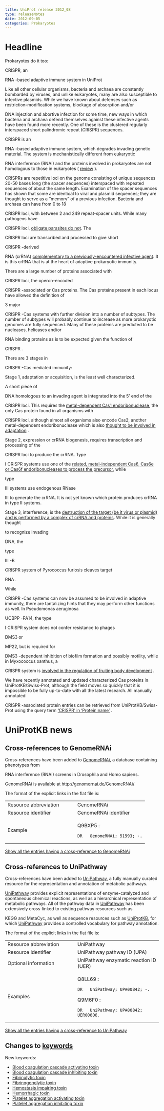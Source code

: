 ```yaml
---
title: UniProt release 2012_08
type: releaseNotes
date: 2012-09-05
categories: Prokaryotes
---
```


# Headline

Prokaryotes do it too:

CRISPR, an

RNA -based adaptive immune system in UniProt

Like all other cellular organisms, bacteria and archaea are constantly bombarded by viruses, and unlike eukaryotes, many are also susceptible to infective plasmids. While we have known about defenses such as restriction-modification systems, blockage of absorption and/or

DNA injection and abortive infection for some time, new ways in which bacteria and archaea defend themselves against these infective agents have been found more recently. One of these is the clustered regularly interspaced short palindromic repeat (CRISPR) sequences.

CRISPR is an

RNA -based adaptive immune system, which degrades invading genetic material. The system is mechanistically different from eukaryotic

RNA interference (RNAi) and the proteins involved in prokaryotes are not homologous to those in eukaryotes ( [review](http://www.ncbi.nlm.nih.gov/pubmed/22337052) ).

CRISPRs are repetitive loci on the genome consisting of unique sequences 20-50 bases long (the spacer sequences) interspaced with repeated sequences of about the same length. Examination of the spacer sequences has shown that some are identical to viral and plasmid sequences; they are thought to serve as a “memory” of a previous infection. Bacteria and archaea can have from 0 to 18

CRISPR loci, with between 2 and 249 repeat-spacer units. While many pathogens have

CRISPR loci, [obligate parasites do not](http://www.ncbi.nlm.nih.gov/pubmed/21552286). The

CRISPR loci are transcribed and processed to give short

CRISPR -derived

RNA (crRNA) [complementary to a previously-encountered infective agent](http://www.ncbi.nlm.nih.gov/pubmed/18703739). It is this crRNA that is at the heart of adaptive prokaryotic immunity.

There are a large number of proteins associated with

CRISPR loci, the operon-encoded

CRISPR -associated or Cas proteins. The Cas proteins present in each locus have allowed the definition of

3 major

CRISPR -Cas systems with further division into a number of subtypes. The number of subtypes will probably continue to increase as more prokaryotic genomes are fully sequenced. Many of these proteins are predicted to be nucleases, helicases and/or

RNA binding proteins as is to be expected given the function of

CRISPR .

There are 3 stages in

CRISPR -Cas mediated immunity:

Stage 1, adaptation or acquisition, is the least well characterized.

A short piece of

DNA homologous to an invading agent is integrated into the 5’ end of the

CRISPR loci. This requires the [metal-dependent Cas1 endoribonuclease](http://www.ncbi.nlm.nih.gov/pubmed/21219465,19427858,19523907), the only Cas protein found in all organisms with

CRISPR loci, although almost all organisms also encode Cas2, another metal-dependent endoribonuclease which is also [thought to be involved in adaptation](http://www.ncbi.nlm.nih.gov/pubmed/21255106) .

Stage 2, expression or crRNA biogenesis, requires transcription and processing of the

CRISPR loci to produce the crRNA. Type

I CRISPR systems use one of the [related, metal-independent Cas6, Cas6e or Cas6f endoribonucleases to process the precursor](http://www.ncbi.nlm.nih.gov/pubmed/18703739,20829488,19141480), while

type

III systems use endogenous RNase

III to generate the crRNA. It is not yet known which protein produces crRNA in type II systems.

Stage 3, interference, is the [destruction of the target (be it virus or plasmid) and is performed by a complex of crRNA and proteins](http://www.ncbi.nlm.nih.gov/pubmed/21938068,22621933,22521690,21507944,21536913). While it is generally thought

to recognize invading

DNA, the

type

III -B

CRISPR system of Pyrococcus furiosis cleaves target

RNA .

While

CRISPR -Cas systems can now be assumed to be involved in adaptive immunity, there are tantalizing hints that they may perform other functions as well. In Pseudomonas aeruginosa

UCBPP -PA14, the type

I CRISPR system does not confer resistance to phages

DMS3 or

MP22, but is required for

DMS3 -dependent inhibition of biofilm formation and possibly motility, while in Myxococcus xanthus, a

CRISPR system is [involved in the regulation of fruiting body development](http://www.ncbi.nlm.nih.gov/pubmed/17369305) .

We have recently annotated and updated characterized Cas proteins in UniProtKB/Swiss-Prot, although the field moves so quickly that it is impossible to be fully up-to-date with all the latest research. All manually annotated

CRISPR -associated protein entries can be retrieved from UniProtKB/Swiss-Prot using the query term [‘CRISPR’ in ‘Protein name’](https://www.uniprot.org/uniprotkb?query=name:CRISPR) .

# UniProtKB news

## Cross-references to GenomeRNAi

Cross-references have been added to [GenomeRNAi](http://genomernai.de/GenomeRNAi/), a database containing phenotypes from

RNA interference (RNAi) screens in Drosophila and Homo sapiens.

GenomeRNAi is available at <http://genomernai.de/GenomeRNAi/>

The format of the explicit links in the flat file is:

<table><colgroup><col style="width: 50%" /><col style="width: 50%" /></colgroup><tbody><tr class="odd"><td>Resource abbreviation</td><td>GenomeRNAi</td></tr><tr class="even"><td>Resource identifier</td><td>GenomeRNAi identifier</td></tr><tr class="odd"><td>Example</td><td><p>Q9BXP5 :</p><pre><code>DR   GenomeRNAi; 51593; -.</code></pre></td></tr></tbody></table>

[Show all the entries having a cross-reference to GenomeRNAi](https://www.uniprot.org/uniprotkb?query=database%3AGenomeRNAi)

## Cross-references to UniPathway

Cross-references have been added to [UniPathway](http://www.unipathway.org/), a fully manually curated resource for the representation and annotation of metabolic pathways.

[UniPathway](http://www.unipathway.org/) provides explicit representations of enzyme-catalyzed and spontaneous chemical reactions, as well as a hierarchical representation of metabolic pathways. All of the pathway data in [UniPathway](http://www.unipathway.org/) has been extensively cross-linked to existing pathway resources such as

KEGG and MetaCyc, as well as sequence resources such as [UniProtKB](https://www.uniprot.org/), for which [UniPathway](http://www.unipathway.org/) provides a controlled vocabulary for pathway annotation.

The format of the explicit links in the flat file is:

<table><colgroup><col style="width: 45%" /><col style="width: 54%" /></colgroup><tbody><tr class="odd"><td>Resource abbreviation</td><td>UniPathway</td></tr><tr class="even"><td>Resource identifier</td><td>UniPathway pathway ID (UPA)</td></tr><tr class="odd"><td>Optional information</td><td>UniPathway enzymatic reaction ID (UER)</td></tr><tr class="even"><td>Examples</td><td><p>Q8LL69 :</p><pre><code>DR   UniPathway; UPA00842; -.</code></pre><p>Q9M6F0 :</p><pre><code>DR   UniPathway; UPA00842; UER00808.</code></pre></td></tr></tbody></table>

[Show all the entries having a cross-reference to UniPathway](https://www.uniprot.org/uniprotkb?query=database%3AUniPathway)

## Changes to [keywords](https://ftp.uniprot.org/pub/databases/uniprot/current_release/knowledgebase/complete/docs/keywlist)

New keywords:

- [Blood coagulation cascade activating toxin](https://www.uniprot.org/keywords/KW-1204)
- [Blood coagulation cascade inhibiting toxin](https://www.uniprot.org/keywords/KW-1203)
- [Fibrinolytic toxin](https://www.uniprot.org/keywords/KW-1205)
- [Fibrinogenolytic toxin](https://www.uniprot.org/keywords/KW-1206)
- [Hemostasis impairing toxin](https://www.uniprot.org/keywords/KW-1199)
- [Hemorrhagic toxin](https://www.uniprot.org/keywords/KW-1200)
- [Platelet aggregation activating toxin](https://www.uniprot.org/keywords/KW-1202)
- [Platelet aggregation inhibiting toxin](https://www.uniprot.org/keywords/KW-1201)
